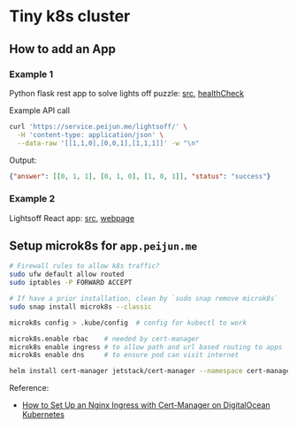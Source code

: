 # Tiny k8s cluster
## How to add an App

### Example 1
Python flask rest app to solve lights off puzzle: [src](https://github.com/peijunz/lightsoff), [healthCheck](https://service.peijun.me/lightsoff/healthCheck)

Example API call
```sh
curl 'https://service.peijun.me/lightsoff/' \
  -H 'content-type: application/json' \
  --data-raw '[[1,1,0],[0,0,1],[1,1,1]]' -w "\n" 
```

Output:
```json
{"answer": [[0, 1, 1], [0, 1, 0], [1, 0, 1]], "status": "success"}
```

### Example 2
Lightsoff React app: [src](https://github.com/peijunz/lightsoff-react), [webpage](https://app.peijun.me/lightsoff/)

## Setup microk8s for `app.peijun.me`

```sh
# Firewall rules to allow k8s traffic?
sudo ufw default allow routed
sudo iptables -P FORWARD ACCEPT

# If have a prior installation, clean by `sudo snap remove microk8s`
sudo snap install microk8s --classic

microk8s config > .kube/config  # config for kubectl to work

microk8s.enable rbac    # needed by cert-manager
microk8s enable ingress # to allow path and url based routing to apps
microk8s enable dns     # to ensure pod can visit internet

helm install cert-manager jetstack/cert-manager --namespace cert-manager --version v1.1.0 --set installCRDs=true
```

Reference: 
+ [How to Set Up an Nginx Ingress with Cert-Manager on DigitalOcean Kubernetes](https://www.digitalocean.com/community/tutorials/how-to-set-up-an-nginx-ingress-with-cert-manager-on-digitalocean-kubernetes)

